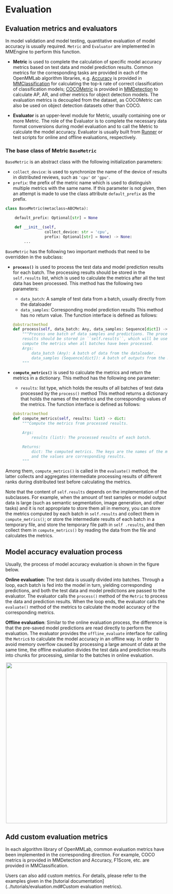 # Evaluation

## Evaluation metrics and evaluators

In model validation and model testing, quantitative evaluation of model accuracy is usually required. `Metric` and `Evaluator` are implemented in MMEngine to perform this function.

- **Metric** is used to complete the calculation of specific model accuracy metrics based on test data and model prediction results. Common metrics for the corresponding tasks are provided in each of the OpenMMLab algorithm libraries, e.g. [Accuracy](https://mmclassification.readthedocs.io/en/1.x/api/generated/mmcls.evaluation.Accuracy.html#mmcls.evaluation.Accuracy) is provided in [MMClassification](https://github.com/open-mmlab/mmclassification) for calculating the top-k rate of correct classification of classification models; [COCOMetric](https://github.com/open-mmlab/mmdetection/blob/3.x/mmdet/evaluation/metrics/coco_metric.py) is provided in [MMDetection](https://github.com/open-mmlab/mmdetection) to calculate AP, AR, and other metrics for object detection models. The evaluation metrics is decoupled from the dataset, as COCOMetric can also be used on object detection datasets other than COCO.

- **Evaluator** is an upper-level module for Metric, usually containing one or more Metric. The role of the Evaluator is to complete the necessary data format conversions during model evaluation and to call the Metric to calculate the model accuracy. Evaluator is usually built from [Runner](../tutorials/runner.md) or test scripts for online and offline evaluations, respectively.

### The base class of Metric `BaseMetric`

`BaseMetric` is an abstract class with the following initialization parameters:

- `collect_device`: is used to synchronize the name of the device of results in distributed reviews, such as `'cpu'` or `'gpu'`.
- `prefix`: the prefix of the metric name which is used to distinguish multiple metrics with the same name. If this parameter is not given, then an attempt is made to use the class attribute `default_prefix` as the prefix.

```python
class BaseMetric(metaclass=ABCMeta):

    default_prefix: Optional[str] = None

    def __init__(self,
                 collect_device: str = 'cpu',
                 prefix: Optional[str] = None) -> None:
        ...
```

`BaseMetric` has the following two important methods that need to be overridden in the subclass:

- **`process()`** is used to process the test data and model prediction results for each batch. The processing results should be stored in the `self.results` list, which is used to calculate the metrics after all the test data has been processed. This method has the following two parameters:

  - `data_batch`: A sample of test data from a batch, usually directly from the dataloader
  - `data_samples`: Corresponding model prediction results
    This method has no return value. The function interface is defined as follows:

  ```python
  @abstractmethod
  def process(self, data_batch: Any, data_samples: Sequence[dict]) -> None:
      """Process one batch of data samples and predictions. The processed
      results should be stored in ``self.results``, which will be used to
      compute the metrics when all batches have been processed.
      Args:
          data_batch (Any): A batch of data from the dataloader.
          data_samples (Sequence[dict]): A batch of outputs from the model.
      """
  ```

- **`compute_metrics()`** is used to calculate the metrics and return the metrics in a dictionary. This method has the following one parameter:

  - `results`: list type, which holds the results of all batches of test data processed by the `process()` method
    This method returns a dictionary that holds the names of the metrics and the corresponding values of the metrics. The function interface is defined as follows:

  ```python
  @abstractmethod
  def compute_metrics(self, results: list) -> dict:
      """Compute the metrics from processed results.

      Args:
          results (list): The processed results of each batch.

      Returns:
          dict: The computed metrics. The keys are the names of the metrics,
          and the values are corresponding results.
      """
  ```

Among them, `compute_metrics()` is called in the `evaluate()` method; the latter collects and aggregates intermediate processing results of different ranks during distributed test before calculating the metrics.

Note that the content of `self.results` depends on the implementation of the subclasses. For example, when the amount of test samples or model output data is large (such as semantic segmentation, image generation, and other tasks) and it is not appropriate to store them all in memory, you can store the metrics computed by each batch in `self.results` and collect them in `compute_metrics()`; or store the intermediate results of each batch in a temporary file, and store the temporary file path in `self .results`, and then collect them in `compute_metrics()` by reading the data from the file and calculates the metrics.

## Model accuracy evaluation process

Usually, the process of model accuracy evaluation is shown in the figure below.

**Online evaluation**: The test data is usually divided into batches. Through a loop, each batch is fed into the model in turn, yielding corresponding predictions, and both the test data and model predictions are passed to the evaluator. The evaluator calls the `process()` method of the `Metric` to process the data and prediction results. When the loop ends, the evaluator calls the `evaluate()` method of the metrics to calculate the model accuracy of the corresponding metrics.

**Offline  evaluation**: Similar to the online evaluation process, the difference is that the pre-saved model predictions are read directly to perform the evaluation. The evaluator provides the `offline_evaluate` interface for calling the `Metric`s to calculate the model accuracy in an offline way. In order to avoid memory overflow caused by processing a large amount of data at the same time, the offline evaluation divides the test data and prediction results into chunks for processing, similar to the batches in online evaluation.

<div align="center">
    <img src="https://user-images.githubusercontent.com/15977946/187579113-279f097c-3530-40c4-9cd3-1bb0ce2fa452.png" width="500"/>
</div>

## Add custom evaluation metrics

In each algorithm library of OpenMMLab, common evaluation metrics have been implemented in the corresponding direction. For example, COCO metrics is provided in MMDetection and Accuracy, F1Score, etc. are provided in MMClassification.

Users can also add custom metrics. For details, please refer to the examples given in the [tutorial documentation](../tutorials/evaluation.md#Custom evaluation metrics).
